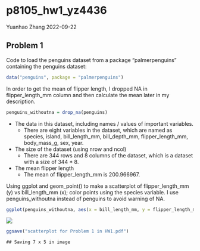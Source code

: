 p8105_hw1_yz4436
================
Yuanhao Zhang
2022-09-22

## Problem 1

Code to load the penguins dataset from a package “palmerpenguins”
containing the penguins dataset:

``` r
data("penguins", package = "palmerpenguins")
```

In order to get the mean of flipper length, I dropped NA in
flipper_length_mm column and then calculate the mean later in my
description.

``` r
penguins_withoutna = drop_na(penguins)
```

-   The data in this dataset, including names / values of important
    variables.
    -   There are eight variables in the dataset, which are named as
        species, island, bill_length_mm, bill_depth_mm,
        flipper_length_mm, body_mass_g, sex, year.
-   The size of the dataset (using nrow and ncol)
    -   There are 344 rows and 8 columns of the dataset, which is a
        dataset with a size of 344 \* 8.
-   The mean flipper length
    -   The mean of flipper_length_mm is 200.966967.

Using ggplot and geom_point() to make a scatterplot of flipper_length_mm
(y) vs bill_length_mm (x); color points using the species variable. I
use penguins_withoutna instead of penguins to avoid warning of NA.

``` r
ggplot(penguins_withoutna, aes(x = bill_length_mm, y = flipper_length_mm, color = species)) + geom_point() 
```

![](p8105_hw1_yz4436_files/figure-gfm/unnamed-chunk-2-1.png)<!-- -->

``` r
ggsave("scatterplot for Problem 1 in HW1.pdf")
```

    ## Saving 7 x 5 in image
